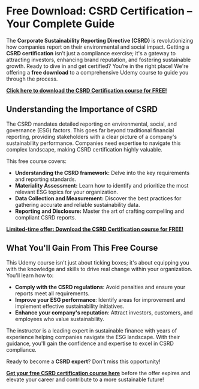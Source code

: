 # Free Download: CSRD Certification – Your Complete Guide

The **Corporate Sustainability Reporting Directive (CSRD)** is revolutionizing how companies report on their environmental and social impact. Getting a **CSRD certification** isn’t just a compliance exercise; it's a gateway to attracting investors, enhancing brand reputation, and fostering sustainable growth. Ready to dive in and get certified? You’re in the right place! We're offering a **free download** to a comprehensive Udemy course to guide you through the process.

[**Click here to download the CSRD Certification course for FREE!**](https://udemywork.com/csrd-certification)

## Understanding the Importance of CSRD

The CSRD mandates detailed reporting on environmental, social, and governance (ESG) factors. This goes far beyond traditional financial reporting, providing stakeholders with a clear picture of a company's sustainability performance. Companies need expertise to navigate this complex landscape, making CSRD certification highly valuable.

This free course covers:

*   **Understanding the CSRD framework:** Delve into the key requirements and reporting standards.
*   **Materiality Assessment:** Learn how to identify and prioritize the most relevant ESG topics for your organization.
*   **Data Collection and Measurement:** Discover the best practices for gathering accurate and reliable sustainability data.
*   **Reporting and Disclosure:** Master the art of crafting compelling and compliant CSRD reports.

[**Limited-time offer: Download the CSRD Certification course for FREE!**](https://udemywork.com/csrd-certification)

## What You'll Gain From This Free Course

This Udemy course isn't just about ticking boxes; it's about equipping you with the knowledge and skills to drive real change within your organization. You'll learn how to:

*   **Comply with the CSRD regulations**: Avoid penalties and ensure your reports meet all requirements.
*   **Improve your ESG performance**: Identify areas for improvement and implement effective sustainability initiatives.
*   **Enhance your company's reputation**: Attract investors, customers, and employees who value sustainability.

The instructor is a leading expert in sustainable finance with years of experience helping companies navigate the ESG landscape. With their guidance, you'll gain the confidence and expertise to excel in CSRD compliance.

Ready to become a **CSRD expert**? Don't miss this opportunity!

**[Get your free CSRD certification course here](https://udemywork.com/csrd-certification)** before the offer expires and elevate your career and contribute to a more sustainable future!
